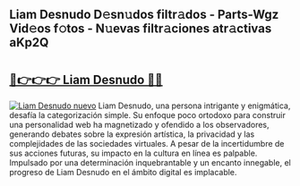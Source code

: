 ## Liam Desnudo D𝚎sn𝚞dos filtr𝚊dos - Parts-Wgz Vid𝚎os f𝚘tos - N𝚞evas filtr𝚊ciones atr𝚊ctivas aKp2Q

# <h2><a href="http://mb3w8p.tromn.icu/?c=Liam+Desnudo">🔗👉👉👉 Liam Desnudo 🔗🔗</a></h2>

[![Liam Desnudo nuevo](https://i.imgur.com/pEAQMta.gif)](http://mb3w8p.tromn.icu/?c=Liam+Desnudo)
Liam Desnudo, una persona intrigante y enigmática, desafía la categorización simple. Su enfoque poco ortodoxo para construir una personalidad web ha magnetizado y ofendido a los observadores, generando debates sobre la expresión artística, la privacidad y las complejidades de las sociedades virtuales. A pesar de la incertidumbre de sus acciones futuras, su impacto en la cultura en línea es palpable. Impulsado por una determinación inquebrantable y un encanto innegable, el progreso de Liam Desnudo en el ámbito digital es implacable.
